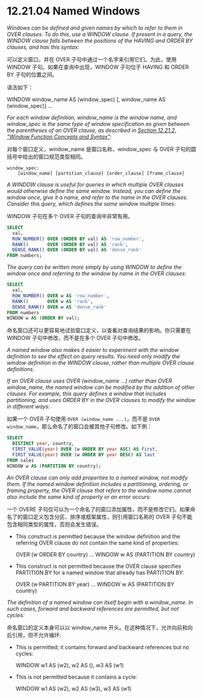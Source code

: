 # 12.21.04 Named Windows

*Windows can be defined and given names by which to refer to them in OVER clauses. To do this, use a WINDOW clause. If present in a query, the WINDOW clause falls between the positions of the HAVING and ORDER BY clauses, and has this syntax:*

可以定义窗口，并在 OVER 子句中通过一个名字来引用它们。为此，使用 WINDOW 子句。如果在查询中出现，WINDOW 子句位于 HAVING 和 ORDER BY 子句的位置之间。

语法如下：

WINDOW window_name AS (window_spec)
    [, window_name AS (window_spec)] ...

*For each window definition, window_name is the window name, and window_spec is the same type of window specification as given between the parentheses of an OVER clause, as described in [Section 12.21.2, “Window Function Concepts and Syntax”](https://dev.mysql.com/doc/refman/8.0/en/window-functions-usage.html):*

对每个窗口定义，window_name 是窗口名称，window_spec 与 OVER 子句的圆括号中给出的窗口规范类型相同。

	window_spec:
	    [window_name] [partition_clause] [order_clause] [frame_clause]

*A WINDOW clause is useful for queries in which multiple OVER clauses would otherwise define the same window. Instead, you can define the window once, give it a name, and refer to the name in the OVER clauses. Consider this query, which defines the same window multiple times:*

WINDOW 子句在多个 OVER 子句的查询中非常有用。

```sql
SELECT
  val,
  ROW_NUMBER() OVER (ORDER BY val) AS 'row_number',
  RANK()       OVER (ORDER BY val) AS 'rank',
  DENSE_RANK() OVER (ORDER BY val) AS 'dense_rank'
FROM numbers;
```

*The query can be written more simply by using WINDOW to define the window once and referring to the window by name in the OVER clauses:*

```sql
SELECT
  val,
  ROW_NUMBER() OVER w AS 'row_number',
  RANK()       OVER w AS 'rank',
  DENSE_RANK() OVER w AS 'dense_rank'
FROM numbers
WINDOW w AS (ORDER BY val);
```

命名窗口还可以更容易地试验窗口定义，以查看对查询结果的影响。你只需要在 WINDOW 子句中修改，而不是在多个 OVER 子句中修改。

*A named window also makes it easier to experiment with the window definition to see the effect on query results. You need only modify the window definition in the WINDOW clause, rather than multiple OVER clause definitions.*

*If an OVER clause uses OVER (window_name ...) rather than OVER window_name, the named window can be modified by the addition of other clauses. For example, this query defines a window that includes partitioning, and uses ORDER BY in the OVER clauses to modify the window in different ways:*

如果一个 OVER 子句使用 `OVER (window_name ...)`，而不是 `OVER window_name`，那么命名了的窗口会被其他子句修改。如下例：

```sql
SELECT
  DISTINCT year, country,
  FIRST_VALUE(year) OVER (w ORDER BY year ASC) AS first,
  FIRST_VALUE(year) OVER (w ORDER BY year DESC) AS last
FROM sales
WINDOW w AS (PARTITION BY country);
```

*An OVER clause can only add properties to a named window, not modify them. If the named window definition includes a partitioning, ordering, or framing property, the OVER clause that refers to the window name cannot also include the same kind of property or an error occurs:*

一个 OVERE 子句仅可以为一个命名了的窗口添加属性，而不是修改它们。如果命名了的窗口定义包含分区、排序或框架属性，则引用窗口名称的 OVER 子句不能包含相同类型的属性，否则会发生错误。

- This construct is permitted because the window definition and the referring OVER clause do not contain the same kind of properties:

	OVER (w ORDER BY country)
	... WINDOW w AS (PARTITION BY country)

- This construct is not permitted because the OVER clause specifies PARTITION BY for a named window that already has PARTITION BY:

	OVER (w PARTITION BY year)
	... WINDOW w AS (PARTITION BY country)

*The definition of a named window can itself begin with a window_name. In such cases, forward and backward references are permitted, but not cycles:*

命名窗口的定义本身可以以 window_name 开头。在这种情况下，允许向前和向后引用，但不允许循环:

- This is permitted; it contains forward and backward references but no cycles:

	WINDOW w1 AS (w2), w2 AS (), w3 AS (w1)

- This is not permitted because it contains a cycle:

	WINDOW w1 AS (w2), w2 AS (w3), w3 AS (w1)